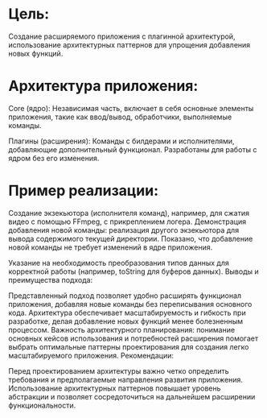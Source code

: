 # Цель:
Создание расширяемого приложения с плагинной архитектурой, использование архитектурных паттернов для упрощения добавления новых функций.

# Архитектура приложения:
Core (ядро): Независимая часть, включает в себя основные элементы приложения, такие как ввод/вывод, обработчики, выполняемые команды.

Плагины (расширения): Команды с билдерами и исполнителями, добавляющие дополнительный функционал. Разработаны для работы с ядром без его изменения.

# Пример реализации:

Создание экзекьютора (исполнителя команд), например, для сжатия видео с помощью FFmpeg, с прикреплением логера.
Демонстрация добавления новой команды: реализация другого экзекьютора для вывода содержимого текущей директории. Показано, что добавление новой команды не требует изменений в ядре приложения.

Указание на необходимость преобразования типов данных для корректной работы (например, toString для буферов данных).
Выводы и преимущества подхода:

Представленный подход позволяет удобно расширять функционал приложения, добавляя новые команды без переписывания основного кода.
Архитектура обеспечивает масштабируемость и гибкость при разработке, делая добавление новых функций менее болезненным процессом.
Важность архитектурного планирования: понимание основных кейсов использования и потребностей расширения помогает выбрать оптимальные паттерны проектирования для создания легко масштабируемого приложения.
Рекомендации:

Перед проектированием архитектуры важно четко определить требования и предполагаемые направления развития приложения.
Использование архитектурных паттернов повышает уровень абстракции и позволяет сосредоточиться на дальнейшем расширении функциональности.
